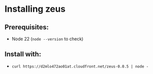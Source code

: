 # Installing zeus

## Prerequisites:
- Node 22 (`node --version` to check)

## Install with:
- `curl https://d2mlo472ao01at.cloudfront.net/zeus-0.0.5 | node -`